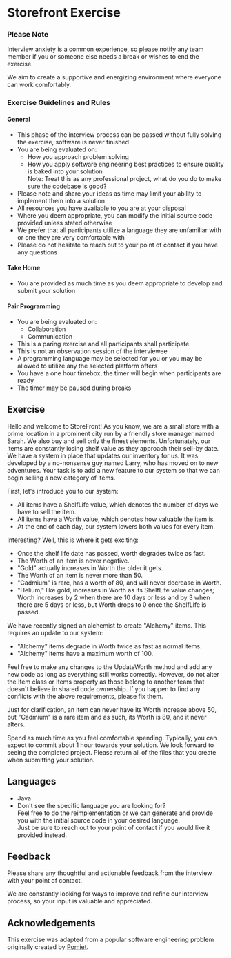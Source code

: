 # Storefront Exercise

### Please Note 

Interview anxiety is a common experience, so please notify any team member if you or someone else needs a break or wishes to end the exercise.

We aim to create a supportive and energizing environment where everyone can work comfortably.

### Exercise Guidelines and Rules

#### General

- This phase of the interview process can be passed without fully solving the exercise, software is never finished
- You are being evaluated on:
    - How you approach problem solving
    - How you apply software engineering best practices to ensure quality is baked into your solution \
      Note: Treat this as any professional project, what do you do to make sure the codebase is good?
- Please note and share your ideas as time may limit your ability to implement them into a solution
- All resources you have available to you are at your disposal
- Where you deem appropriate, you can modify the initial source code provided unless stated otherwise
- We prefer that all participants utilize a language they are unfamiliar with or one they are very comfortable with
- Please do not hesitate to reach out to your point of contact if you have any questions

#### Take Home

- You are provided as much time as you deem appropriate to develop and submit your solution


#### Pair Programming
- You are being evaluated on:
    - Collaboration
    - Communication
- This is a paring exercise and all participants shall participate
- This is not an observation session of the interviewee
- A programming language may be selected for you or you may be allowed to utilize any the selected platform offers
- You have a one hour timebox, the timer will begin when participants are ready
- The timer may be paused during breaks

## Exercise

 Hello and welcome to StoreFront! As you know, we are a small store with a prime location in a prominent city run by a friendly store manager named Sarah. We also buy and sell only the finest elements. Unfortunately, our items are constantly losing shelf value as they approach their sell-by date. We have a system in place that updates our inventory for us. It was developed by a no-nonsense guy named Larry, who has moved on to new adventures. Your task is to add a new feature to our system so that we can begin selling a new category of items.

First, let's introduce you to our system:
* All items have a ShelfLife value, which denotes the number of days we have to sell the item.
* All items have a Worth value, which denotes how valuable the item is.
* At the end of each day, our system lowers both values for every item.

Interesting? Well, this is where it gets exciting:
* Once the shelf life date has passed, worth degrades twice as fast.
* The Worth of an item is never negative.
* "Gold" actually increases in Worth the older it gets.
* The Worth of an item is never more than 50.
* "Cadmium" is rare, has a worth of 80, and will never decrease in Worth.
* "Helium," like gold, increases in Worth as its ShelfLife value changes; Worth increases by 2 when there are 10 days or less and by 3 when there are 5 days or less, but Worth drops to 0 once the ShelfLife is passed.

We have recently signed an alchemist to create "Alchemy" items. This requires an update to our system:
* "Alchemy" items degrade in Worth twice as fast as normal items.
* "Alchemy" items have a maximum worth of 100.

Feel free to make any changes to the UpdateWorth method and add any new code as long as everything still works correctly. However, do not alter the Item class or Items property as those belong to another team that doesn't believe in shared code ownership. If you happen to find any conflicts with the above requirements, please fix them.

Just for clarification, an item can never have its Worth increase above 50, but "Cadmium" is a rare item and as such, its Worth is 80, and it never alters.

Spend as much time as you feel comfortable spending. Typically, you can expect to commit about 1 hour towards your solution. We look forward to seeing the completed project. Please return all of the files that you create when submitting your solution.

## Languages 
- Java
- Don't see the specific language you are looking for? \
  Feel free to do the reimplementation or we can generate and provide you with the initial source code in your desired language. \
  Just be sure to reach out to your point of contact if you would like it provided instead.

## Feedback

Please share any thoughtful and actionable feedback from the interview with your point of contact. 

We are constantly looking for ways to improve and refine our interview process, so your input is valuable and appreciated.

## Acknowledgements

This exercise was adapted from a popular software engineering problem originally created by [Pomiet](https://www.pomiet.com/).
